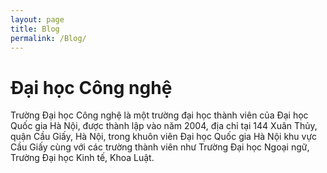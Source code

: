 ```yaml
---
layout: page
title: Blog
permalink: /Blog/
---
```


<h1>Đại học Công nghệ</h1>

Trường Đại học Công nghệ là một trường đại học thành viên của Đại học Quốc gia Hà Nội, được thành lập vào năm 2004, địa chỉ tại 144 Xuân Thủy, quận Cầu Giấy, Hà Nội, trong khuôn viên Đại học Quốc gia Hà Nội khu vực Cầu Giấy cùng với các trường thành viên như Trường Đại học Ngoại ngữ, Trường Đại học Kinh tế, Khoa Luật.